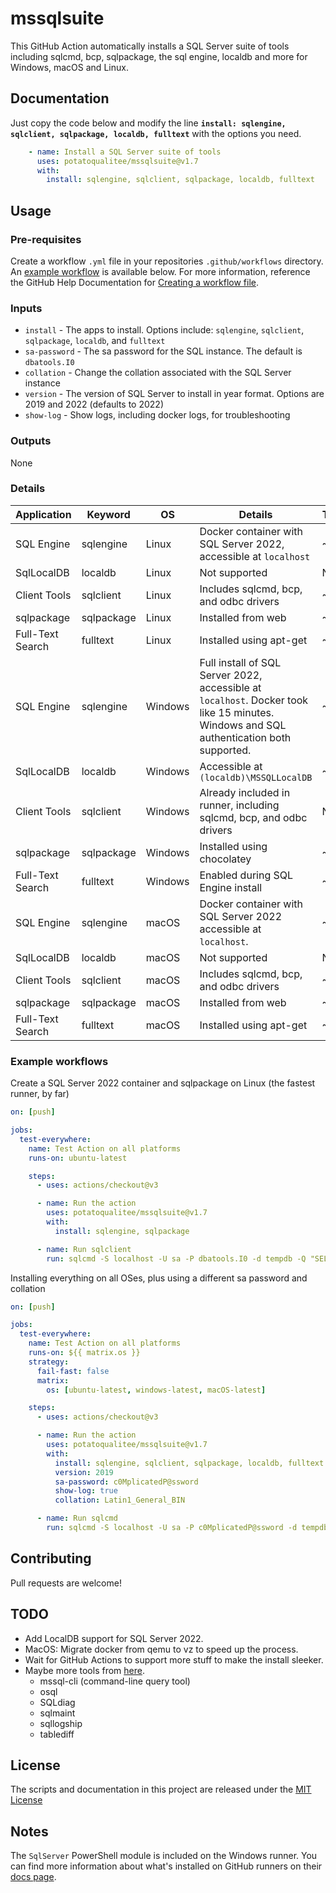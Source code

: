 # mssqlsuite
This GitHub Action automatically installs a SQL Server suite of tools including sqlcmd, bcp, sqlpackage, the sql engine, localdb and more for Windows, macOS and Linux.

## Documentation

Just copy the code below and modify the line **`install: sqlengine, sqlclient, sqlpackage, localdb, fulltext`** with the options you need.

```yaml
    - name: Install a SQL Server suite of tools
      uses: potatoqualitee/mssqlsuite@v1.7
      with:
        install: sqlengine, sqlclient, sqlpackage, localdb, fulltext
```

## Usage

### Pre-requisites

Create a workflow `.yml` file in your repositories `.github/workflows` directory. An [example workflow](#example-workflow) is available below. For more information, reference the GitHub Help Documentation for [Creating a workflow file](https://help.github.com/en/articles/configuring-a-workflow#creating-a-workflow-file).

### Inputs

* `install` - The apps to install. Options include: `sqlengine`, `sqlclient`, `sqlpackage`, `localdb`, and `fulltext`
* `sa-password` - The sa password for the SQL instance. The default is `dbatools.I0`
* `collation` - Change the collation associated with the SQL Server instance
* `version` - The version of SQL Server to install in year format. Options are 2019 and 2022 (defaults to 2022)
* `show-log` - Show logs, including docker logs, for troubleshooting

### Outputs

None

### Details

| Application | Keyword | OS | Details | Time |
| -------------- | ------------- | -------------------------------------------------------------------------------------------------------------------------------------------------- | ------------------------------------ | ------------- |
| SQL Engine | sqlengine | Linux | Docker container with SQL Server 2022, accessible at `localhost` | ~30s |
| SqlLocalDB | localdb | Linux | Not supported | N/A |
| Client Tools | sqlclient | Linux | Includes sqlcmd, bcp, and odbc drivers | ~15s |
| sqlpackage | sqlpackage | Linux | Installed from web | ~5s |
| Full-Text Search | fulltext | Linux | Installed using apt-get | ~45s |
| SQL Engine | sqlengine | Windows | Full install of SQL Server 2022, accessible at `localhost`. Docker took like 15 minutes. Windows and SQL authentication both supported. | ~3m |
| SqlLocalDB | localdb | Windows | Accessible at `(localdb)\MSSQLLocalDB` | ~30s |
| Client Tools | sqlclient | Windows | Already included in runner, including sqlcmd, bcp, and odbc drivers | N/A |
| sqlpackage | sqlpackage | Windows | Installed using chocolatey | ~20s |
| Full-Text Search | fulltext | Windows | Enabled during SQL Engine install | ~1m |
| SQL Engine | sqlengine | macOS | Docker container with SQL Server 2022 accessible at `localhost`. | ~7m |
| SqlLocalDB | localdb | macOS | Not supported | N/A |
| Client Tools | sqlclient | macOS | Includes sqlcmd, bcp, and odbc drivers | ~20s |
| sqlpackage | sqlpackage | macOS | Installed from web | ~5s |
| Full-Text Search | fulltext | macOS | Installed using apt-get | ~5m |

### Example workflows

Create a SQL Server 2022 container and sqlpackage on Linux (the fastest runner, by far)

```yaml
on: [push]

jobs:
  test-everywhere:
    name: Test Action on all platforms
    runs-on: ubuntu-latest

    steps:
      - uses: actions/checkout@v3

      - name: Run the action
        uses: potatoqualitee/mssqlsuite@v1.7
        with:
          install: sqlengine, sqlpackage

      - name: Run sqlclient
        run: sqlcmd -S localhost -U sa -P dbatools.I0 -d tempdb -Q "SELECT @@version;" -C
```

Installing everything on all OSes, plus using a different sa password and collation

```yaml
on: [push]

jobs:
  test-everywhere:
    name: Test Action on all platforms
    runs-on: ${{ matrix.os }}
    strategy:
      fail-fast: false
      matrix:
        os: [ubuntu-latest, windows-latest, macOS-latest]

    steps:
      - uses: actions/checkout@v3

      - name: Run the action
        uses: potatoqualitee/mssqlsuite@v1.7
        with:
          install: sqlengine, sqlclient, sqlpackage, localdb, fulltext
          version: 2019
          sa-password: c0MplicatedP@ssword
          show-log: true
          collation: Latin1_General_BIN

      - name: Run sqlcmd
        run: sqlcmd -S localhost -U sa -P c0MplicatedP@ssword -d tempdb -Q "SELECT @@version;" -C
```

## Contributing
Pull requests are welcome!

## TODO
* Add LocalDB support for SQL Server 2022.
* MacOS: Migrate docker from qemu to vz to speed up the process.
* Wait for GitHub Actions to support more stuff to make the install sleeker.
* Maybe more tools from [here](https://docs.microsoft.com/en-us/sql/tools/sqlpackage/sqlpackage-download?view=sql-server-ver15).
  * mssql-cli (command-line query tool)
  * osql
  * SQLdiag
  * sqlmaint
  * sqllogship
  * tablediff

## License
The scripts and documentation in this project are released under the [MIT License](LICENSE)

## Notes

The `SqlServer` PowerShell module is included on the Windows runner. You can find more information about what's installed on GitHub runners on their [docs page](https://docs.github.com/en/actions/using-github-hosted-runners/about-github-hosted-runners#supported-software).

